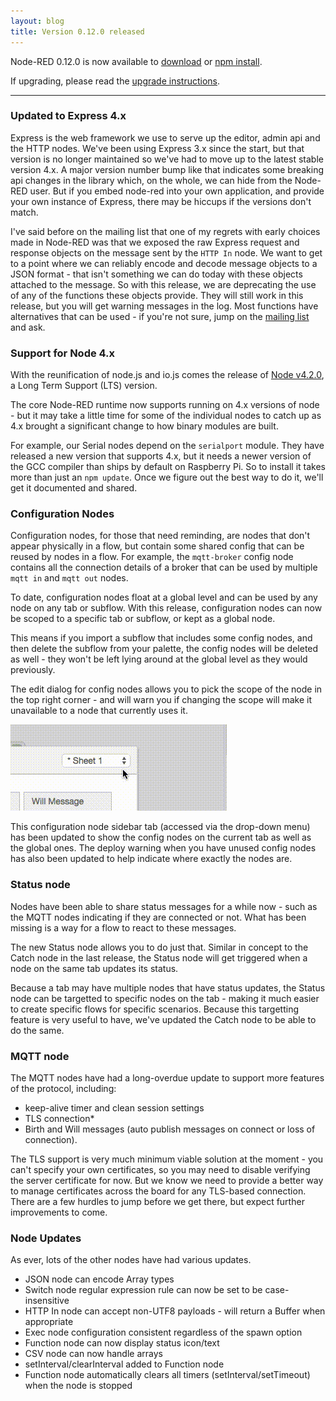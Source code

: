 ```yaml
---
layout: blog
title: Version 0.12.0 released
---
```


Node-RED 0.12.0 is now available to [download](https://github.com/node-red/node-red/releases/download/0.12.0/node-red-0.12.0.zip) or [npm install](https://npmjs.org/package/node-red).

If upgrading, please read the [upgrade instructions](http://nodered.org/docs/getting-started/upgrading.html).

---

### Updated to Express 4.x

Express is the web framework we use to serve up the editor, admin api and the HTTP nodes. We've been using Express 3.x since the start, but that version is no longer maintained so we've had to move up to the latest stable version 4.x. A major version number bump like that indicates some breaking api changes in the library which, on the whole, we can hide from the Node-RED user. But if you embed node-red into your own application, and provide your own instance of Express, there may be hiccups if the versions don't match.

I've said before on the mailing list that one of my regrets with early choices made in Node-RED was that we exposed the raw Express request and response objects on the message sent by the `HTTP In` node. We want to get to a point where we can reliably encode and decode message objects to a JSON format - that isn't something we can do today with these objects attached to the message. So with this release, we are deprecating the use of any of the functions these objects provide. They will still work in this release, but you will get warning messages in the log. Most functions have alternatives that can be used - if you're not sure, jump on the [mailing list](https://groups.google.com/forum/#!forum/node-red) and ask.

### Support for Node 4.x

With the reunification of node.js and io.js comes the release of [Node v4.2.0](https://nodejs.org/en/blog/release/v4.2.0/), a Long Term Support (LTS) version.

The core Node-RED runtime now supports running on 4.x versions of node - but it may take a little time for some of the individual nodes to catch up as 4.x brought a significant change to how binary modules are built.

For example, our Serial nodes depend on the `serialport` module. They have released a new version that supports 4.x, but it needs a newer version of the GCC compiler than ships by default on Raspberry Pi. So to install it takes more than just an `npm update`. Once we figure out the best way to do it, we'll get it documented and shared.


### Configuration Nodes

Configuration nodes, for those that need reminding, are nodes that don't appear physically in a flow, but contain some shared config that can be reused by nodes in a flow. For example, the `mqtt-broker` config node contains all the connection details of a broker that can be used by multiple `mqtt in` and `mqtt out` nodes.

To date, configuration nodes float at a global level and can be used by any node on any tab or subflow. With this release, configuration nodes can now be scoped to a specific tab or subflow, or kept as a global node.

This means if you import a subflow that includes some config nodes, and then delete the subflow from your palette, the config nodes will be deleted as well - they won't be left lying around at the global level as they would previously.

The edit dialog for config nodes allows you to pick the scope of the node in the top right corner - and will warn you if changing the scope will make it unavailable to a node that currently uses it.

![](/blog/content/images/2015/11/config-node-select.gif)

This configuration node sidebar tab (accessed via the drop-down menu) has been updated to show the config nodes on the current tab as well as the global ones. The deploy warning when you have unused config nodes has also been updated to help indicate where exactly the nodes are.

### Status node

Nodes have been able to share status messages for a while now - such as the MQTT nodes indicating if they are connected or not. What has been missing is a way for a flow to react to these messages.

The new Status node allows you to do just that. Similar in concept to the Catch node in the last release, the Status node will get triggered when a node on the same tab updates its status.

Because a tab may have multiple nodes that have status updates, the Status node can be targetted to specific nodes on the tab - making it much easier to create specific flows for specific scenarios. Because this targetting feature is very useful to have, we've updated the Catch node to be able to do the same.

### MQTT node

The MQTT nodes have had a long-overdue update to support more features of the protocol, including:

 - keep-alive timer and clean session settings
 - TLS connection*
 - Birth and Will messages (auto publish messages on connect or loss of connection).

The TLS support is very much minimum viable solution at the moment - you can't specify your own certificates, so you may need to disable verifying the server certificate for now. But we know we need to provide a better way to manage certificates across the board for any TLS-based connection. There are a few hurdles to jump before we get there, but expect further improvements to come.


### Node Updates

As ever, lots of the other nodes have had various updates.

- JSON node can encode Array types
- Switch node regular expression rule can now be set to be case-insensitive
- HTTP In node can accept non-UTF8 payloads - will return a Buffer when appropriate
- Exec node configuration consistent regardless of the spawn option
- Function node can now display status icon/text
- CSV node can now handle arrays
- setInterval/clearInterval added to Function node
- Function node automatically clears all timers (setInterval/setTimeout) when the node is stopped
